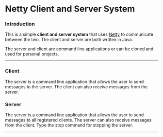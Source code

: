 # Netty Client and Server System

### Introduction

This is a simple **client and server system** that uses [Netty](https://netty.io/) to communicate between the two. 
The client and server are both written in Java. 

The server and client are command line applications or can be cloned and used for personal projects.

---

### Client

The server is a command line application that allows the user to send messages to the server.
The client can also receive messages from the server.


### Server

The server is a command line application that allows the user to send messages to all registered clients.
The server can also receive messages from the client. 
Type the stop command for stopping the server.

---
